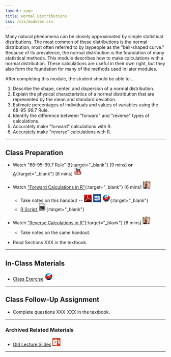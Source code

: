 ```yaml
---
layout: page
title: Normal Distributions
css: /css/modules.css
---
```


<div class="ILOs">
<p>Many natural phenomena can be closely approximated by simple statistical distributions.  The most common of these distributions is the normal distribution, most often referred to by laypeople as the "bell-shaped curve."  Because of its prevalence, the normal distribution is the foundation of many statistical methods.  This module describes how to make calculations with a normal distribution.  These calculations are useful in their own right, but they also form the foundation for many of the methods used in later modules.</p>

<p>After completing this module, the student should be able to ...</p>

<ol>
  <li>Describe the shape, center, and dispersion of a normal distribution.</li>
  <li>Explain the physical characteristics of a normal distribution that are represented by the mean and standard deviation.</li>
  <li>Estimate percentages of individuals and values of variables using the 68-95-99.7 Rule.</li>
  <li>Identify the difference between "forward" and "reverse" types of calculations.</li>
  <li>Accurately make "forward" calculations with R.</li>
  <li>Accurately make "reverse" calculations with R.</li>
</ol>
</div>

----

## Class Preparation

* Watch "68-95-99.7 Rule" [B](https://www.youtube.com/v/PJPXFOK8F8E?version=3&autoplay=1){:target="_blank"} [9 mins] **or** [A](https://www.youtube.com/v/cgxPcdPbujI?version=3&autoplay=1){:target="_blank"} [8 mins] ![YouTube](../../img/youtube.png)

* Watch ["Forward Calculations in R"](https://vimeo.com/user45324800/normdist-forward){:target="_blank"} [6 mins] ![Ogle](../../img/dhovid.png)
    * Take notes on this handout -- [![PDF](../../img/pdf.png)](RHO.pdf) [![MSWord](../../img/word.png)](RHO.docx) [![Webpage](../../img/web.png)](RHO.html){:target="_blank"}
    * [R Script ![R Script](../../img/script.png)](RHO.R){:target="_blank"}
* Watch ["Reverse Calculations in R"](https://vimeo.com/user45324800/normdist-reverse){:target="_blank"} [6 mins] ![Ogle](../../img/dhovid.png)
    * Take notes on the same handout.

* Read Sections XXX in the textbook.

----

## In-Class Materials

* [Class Exercise](CE.html) ![Webpage](../../img/web.png)

----

## Class Follow-Up Assignment

* Complete questions XXX-XXX in the textbook.

----

### Archived Related Materials

* [Old Lecture Slides](PPT_old.pptx) ![PowerPoint](../../img/ppt.png)

----

<style type="text/css">
header.header-page .page-heading h1 {
  font-size: 45px;
  margin-top: 0;
}
</style>

